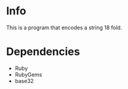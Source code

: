 # Info
This is a program that encodes a string 18 fold.

# Dependencies

* Ruby
* RubyGems
* base32


